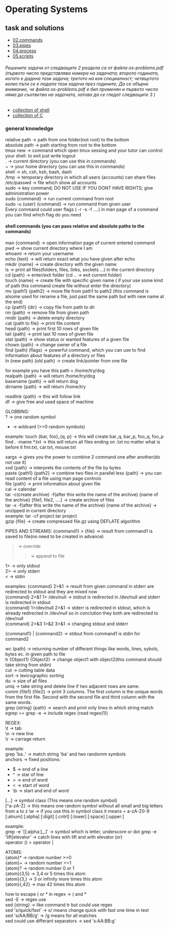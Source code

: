 # Operating Systems
## task and solutions
- [02.commands](https://github.com/Bozhidar15/Operating-Systems/tree/main/02.commands)  
- [03.pipes](https://github.com/Bozhidar15/Operating-Systems/tree/main/03.pipes)
- [04.process](https://github.com/Bozhidar15/Operating-Systems/tree/main/04.processes)
- [05.scripts](https://github.com/Bozhidar15/Operating-Systems/tree/main/05.scripts)
  
###### Решените задачи от следващите 2 раздела са от файла os-problems.pdf (първото число представлява номера на задачата; второто годината, когато е дадена тази задача; третото на коя специалност; четвъртото колко пъти се е падала тази задача през годините; Да се обърне внимание, че файла os-problems.pdf е бил променян и първото число няма да съответва на задачата, затова да се гледат следващите 3 )
- [collection of shell](https://github.com/Bozhidar15/Operating-Systems/tree/main/CollectionOfShell)
- [collection of C](https://github.com/Bozhidar15/Operating-Systems/tree/main/CollectionOfC)

### general knowledge
relative path -> path from one folder(not root) to the bottom  
absolute path -> path starting from root to the bottom  
tmux new -> command which open tmux sessing and your tutor can control your shell. to exit just write logout  
. -> current directory (you can use this in commands)  
~ -> your home directory (you can use this in commands)  
shell -> sh, csh, ksh, bash, dash  
/tmp -> temporary directory in which all users (accounts) can share files  
/etc/passwd -> file which show all accounts  
sudo -> key command; DO NOT USE IF YOU DONT HAVE RIGHTS; give administration power  
sudo {command} -> run current command from root  
sudo -u {user} {command} -> run command from given user  
Every command could user flags ( -r -s -f ....) in man page of a command you can find which flag do you need 

#### shell commands (you can pass relative and absolute paths to the commands)  
man {command} -> open information page of current entered command  
pwd -> show current directory where I am  
whoami -> return your username  
echo {text} -> will return exact what you have given after echo  
mkdir {name} -> create directory with the given name  
ls -> print all files(folders, files, links, sockets ...) in the current directory  
cd {path} -> enter/exit folder (cd .. -> exit current folder)  
touch {name} -> create file with specific given name ( if your use some kind of path this command create file without enter the directory)  
mv {path1} {path2} -> move file from path1 to path2 (this command is alsome used for rename a file, just past the same path but with new name at the end)  
cp {path1} {dir} -> copy file from path to dir   
rm {path} -> remove file from given path  
rmdir {path} -> delete empty directory  
cat {path to file} -> print file content  
head {path} -> print first 10 rows of given file  
tail {path} -> print last 10 rows of given file  
stat {path} -> show status or wanted features of a given file  
chown {path} -> change owner of a file  
find {path} (flags) -> powerful command, which you can use to find information about features of a directory or files  
ln {new path} {old path} -> create link/pointer from one file  

for example you have this path = /home/try/dog  
realpath {path} -> will return /home/try/dog  
basename {path} -> will return dog  
dirname {path} -> will return /home/try  

readlink {path} -> this will follow link  
df -> give free and used space of machine  

GLOBBING:  
? -> one random symbol  
* -> wildcard (>=0 random symbols)  

example: touch {bar, foo}_{q, p} -> this will create bar_q, bar_p, foo_q, foo_p  
find . -iname *.txt -> this will return all files ending on .txt no matter what is before it fmi.txt, car.txt, mouse.txt  

xargs -> gives you the power to combine 2 command one after another(do not use it)  
xxd {path} -> interprets the contents of the file by bytes  
paste {path1} {path2} -> combine two files in parallel
less {path} -> you can read content of a file using man page controls  
file {path} -> print information about given file  
cal -> calendar  
tar -c(create archive) -f(after this write the name of the archive) {name of the archive} {file1, file2, ....} -> create archive of files   
tar -x -f(after this write the name of the archive) {name of the archive} -> unzipped in current directory  
example: tar -cf project.tar project  
gzip {file} -> create compressed file.gz using DEFLATE algorithm  

PIPES AND STREAMS: 
{command1} > {file} -> result from command1 is saved to file(no need to be created in advance) 
> -> override
>> -> append to file

1> -> only stdout   
2> -> only stderr  
< -> stdin  

examples: 
{command} 2>&1 -> result from given command in stderr are redirected to stdout and they are mixed now  
{command} 2>&1 1> /dev/null -> stdout is redirected in /dev/null and stderr is redirected in stdout  
{command} 1>/dev/null 2>&1 -> stderr is redirected in stdout, which is already redirected in /dev/null so in conclution they both are redirected to /dev/null  
{command} 2>&3 1>&2 3>&1 -> changing stdout and stderr  

{command1} | {command2} -> stdout from command1 is stdin for command2 


wc {path} -> returning number of differant things like words, lines, sybols, bytes ec. in given path to file  
tr {Object1} {Object2} -> change object1 with object2(this command should take string from stdin)  
cut -> cutting table data  
sort -> lexicographic sorting  
du -> size of all files  
uniq -> take string and delete line if two adjacent rows are same.  
comm {file1} {file2} -> print 3 columns. The first column is the unique words from the first file. Second with the second file and third column with the same words.  
grep {string} {path} -> search and print only lines in which string match  
egrep == grep -e -> include regex (read regex(1))

REGEX:  
\t -> tab  
\n -> new line   
\r -> carrage return  

example:  
grep 'ba..' -> match string 'ba' and two randomm symbols  
anchors -> fixed positions:
- $ -> end of a line
- ^ -> star of line
- \> -> end of word
- \< -> start of word
- \b -> start and end of word

[...] -> symbol class (This means one random symbol)  
[^a-zA-Z] -> this means one random symbol without all small and big letters from a to z
\w -> if you use this in symbol class it means = a-zA-Z0-9  
[:alnum] [:alpha] [:digit] [:cntrl] [:lower] [:space] [:upper:] 

example:  
grep -e '[[:alpha:]_.]' -> symbol which is letter, underscore or dot
grep -e 'lift|elevator' -> catch lines with lift and with elevator (or)  
operator () > operator |  

ATOMS:  
{atom}* -> random number >=0  
{atom}+ -> random number >=1  
{atom}? -> random number 0 or 1  
{atom}{3,5} -> 3,4 or 5 times this atom  
{atom}{3,} -> 3 or infinity more times this atom  
{atom}{,42} -> max 42 times this atom  


how to escape ( or * in regex -> \( and \*  
sed -E -> regex use  
sed {string} -> like command tr but could use regex  
sed 's/quick/fast' -> s/ means change quick with fast one time in text  
sed 's/AA/BB/g' -> /g means for all matches  
sed could use differant separators  -> sed 's:AA:BB:g'  
